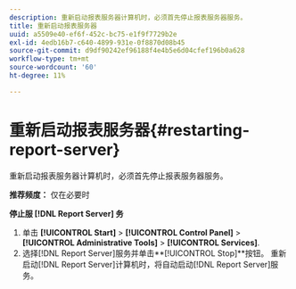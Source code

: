 ```yaml
---
description: 重新启动报表服务器计算机时，必须首先停止报表服务器服务。
title: 重新启动报表服务器
uuid: a5509e40-ef6f-452c-bc75-e1f9f7729b2e
exl-id: 4edb16b7-c640-4899-931e-0f8870d08b45
source-git-commit: d9df90242ef96188f4e4b5e6d04cfef196b0a628
workflow-type: tm+mt
source-wordcount: '60'
ht-degree: 11%

---
```


# 重新启动报表服务器{#restarting-report-server}

重新启动报表服务器计算机时，必须首先停止报表服务器服务。

**推荐频度：** 仅在必要时

**停止服 [!DNL Report Server] 务**

1. 单击 **[!UICONTROL Start]** > **[!UICONTROL Control Panel]** > **[!UICONTROL Administrative Tools]** > **[!UICONTROL Services]**.
1. 选择[!DNL Report Server]服务并单击&#x200B;**[!UICONTROL Stop]**按钮。
重新启动[!DNL Report Server]计算机时，将自动启动[!DNL Report Server]服务。
